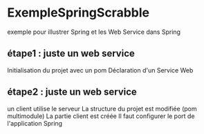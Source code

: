 # ExempleSpringScrabble
exemple pour illustrer Spring et les Web Service dans Spring

## étape1 : juste un web service
Initialisation du projet avec un pom
Déclaration d'un Service Web


## étape2 : juste un web service
un client utilise le serveur
La structure du projet est modifiée (pom multimodule)
La partie client est créée
Il faut configurer le port de l'application Spring
